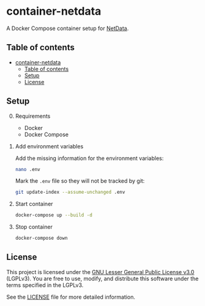 # container-netdata

A Docker Compose container setup for [NetData](https://www.netdata.cloud/).

## Table of contents

- [container-netdata](#container-netdata)
  - [Table of contents](#table-of-contents)
  - [Setup](#setup)
  - [License](#license)

## Setup

0. Requirements

   - Docker
   - Docker Compose

1. Add environment variables

    Add the missing information for the environment variables:

    ```bash
    nano .env
    ```

    Mark the `.env` file so they will not be tracked by git:

    ```bash
    git update-index --assume-unchanged .env
    ```

2. Start container

    ```bash
    docker-compose up --build -d
    ````

3. Stop container

    ```bash
    docker-compose down
    ```

## License

This project is licensed under the [GNU Lesser General Public License v3.0](https://www.gnu.org/licenses/lgpl-3.0.html) (LGPLv3). You are free to use, modify, and distribute this software under the terms specified in the LGPLv3.

See the [LICENSE](./LICENSE) file for more detailed information.